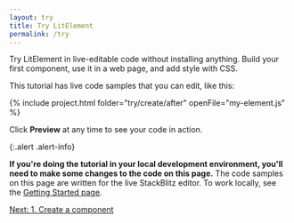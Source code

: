 ```yaml
---
layout: try
title: Try LitElement
permalink: /try
---
```


Try LitElement in live-editable code without installing anything. Build your first component, use it in a web page, and add style with CSS. 

This tutorial has live code samples that you can edit, like this:

{% include project.html folder="try/create/after" openFile="my-element.js" %}

Click **Preview** at any time to see your code in action. 

{:.alert .alert-info}
<div>

**If you're doing the tutorial in your local development environment, you'll need to make some changes to the code on this page.** The code samples on this page are written for the live StackBlitz editor. To work locally, see the [Getting Started page](/start). 

</div>

[Next: 1. Create a component](/try/create)
